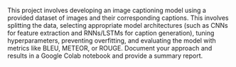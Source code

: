 This project involves developing an image captioning model using a provided dataset of images and their corresponding captions. This involves splitting the data, selecting appropriate model architectures (such as CNNs for feature extraction and RNNs/LSTMs for caption generation), tuning hyperparameters, preventing overfitting, and evaluating the model with metrics like BLEU, METEOR, or ROUGE. Document your approach and results in a Google Colab notebook and provide a summary report.
